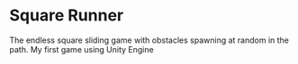 # Square Runner

The endless square sliding game with obstacles spawning at random in the path. My first game using Unity Engine
